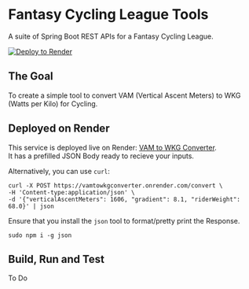 # Fantasy Cycling League Tools

A suite of Spring Boot REST APIs for a Fantasy Cycling League.

[![Deploy to Render](https://render.com/images/deploy-to-render-button.svg)](https://render.com/deploy?repo=https://github.com/lukegjpotter/VamToWkgConverter)

## The Goal

To create a simple tool to convert VAM (Vertical Ascent Meters) to WKG (Watts per Kilo) for Cycling.

## Deployed on Render

This service is deployed live on Render: [VAM to WKG Converter](https://www.postman.com/bold-moon-552911/vam-to-wkg-converter/collection/3947605-f4ce653e-e072-43bc-9d02-46ebebcb466e/?action=share&creator=3947605&active-environment=3947605-66239eed-fd66-476f-ae05-56f00b94bf18).  
It has a prefilled JSON Body ready to recieve your inputs.

Alternatively, you can use `curl`:

    curl -X POST https://vamtowkgconverter.onrender.com/convert \
    -H 'Content-type:application/json' \
    -d '{"verticalAscentMeters": 1606, "gradient": 8.1, "riderWeight": 68.0}' | json

Ensure that you install the `json` tool to format/pretty print the Response.

    sudo npm i -g json

## Build, Run and Test

To Do
